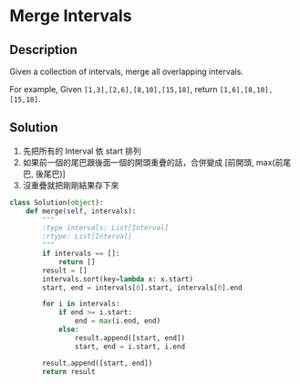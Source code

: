Merge Intervals
========

Description
--------

Given a collection of intervals, merge all overlapping intervals.

For example,
Given `[1,3],[2,6],[8,10],[15,18]`,
return `[1,6],[8,10],[15,18]`.


Solution
--------

1.  先把所有的 Interval 依 start 排列
2.  如果前一個的尾巴跟後面一個的開頭重疊的話，合併變成 [前開頭, max(前尾巴, 後尾巴)]
3.  沒重疊就把剛剛結果存下來

```python
class Solution(object):
    def merge(self, intervals):
        """
        :type intervals: List[Interval]
        :rtype: List[Interval]
        """
        if intervals == []:
            return []
        result = []
        intervals.sort(key=lambda x: x.start)
        start, end = intervals[0].start, intervals[0].end

        for i in intervals:
            if end >= i.start:
                end = max(i.end, end)
            else:
                result.append([start, end])
                start, end = i.start, i.end

        result.append([start, end])
        return result
```
